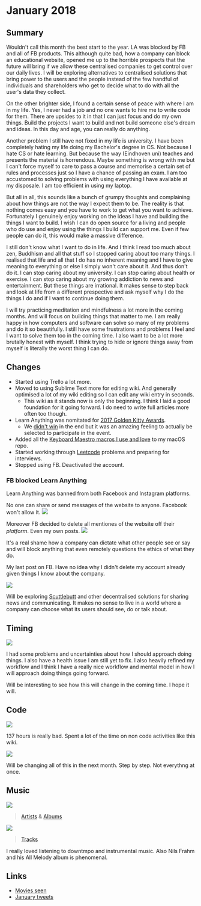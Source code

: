 # January 2018
## Summary
Wouldn't call this month the best start to the year. LA was blocked by FB and all of FB products. This although quite bad, how a company can block an educational website, opened me up to the horrible prospects that the future will bring if we allow these centralised companies to get control over our daily lives. I will be exploring alternatives to centralised solutions that bring power to the users and the people instead of the few handful of individuals and shareholders who get to decide what to do with all the user's data they collect.

On the other brighter side, I found a certain sense of peace with where I am in my life. Yes, I never had a job and no one wants to hire me to write code for them. There are upsides to it in that I can just focus and do my own things. Build the projects I want to build and not build someone else's dream and ideas. In this day and age, you can really do anything.

Another problem I still have not fixed in my life is university. I have been completely hating my life doing my Bachelor's degree in CS. Not because I hate CS or hate learning. But because the way (Eindhoven uni) teaches and presents the material is horrendous. Maybe something is wrong with me but I can't force myself to care to pass a course and memorise a certain set of rules and processes just so I have a chance of passing an exam. I am too accustomed to solving problems with using everything I have available at my disposale. I am too efficient in using my laptop.

But all in all, this sounds like a bunch of grumpy thoughts and complaining about how things are not the way I expect them to be. The reality is that nothing comes easy and you have to work to get what you want to achieve. Fortunately I genuinely enjoy working on the ideas I have and building the things I want to build. I wish I can do open source for a living and people who do use and enjoy using the things I build can support me. Even if few people can do it, this would make a massive difference.

I still don't know what I want to do in life. And I think I read too much about zen, Buddhism and all that stuff so I stopped caring about too many things. I realised that life and all that I do has no inherent meaning and I have to give meaning to everything or else I simply won't care about it. And thus don't do it. I can stop caring about my university. I can stop caring about health or exercise. I can stop caring about my growing addiction to news and entertainment. But these things are irrational. It makes sense to step back and look at life from a different prespective and ask myself why I do the things I do and if I want to continue doing them.

I will try practicing meditation and mindfulness a lot more in the coming months. And will focus on building things that matter to me. I am really happy in how computers and software can solve so many of my problems and do it so beautifully. I still have some frustrations and problems I feel and I want to solve them too in the coming time. I also want to be a lot more brutally honest with myself. I think trying to hide or ignore things away from myself is literally the worst thing I can do.

## Changes
- Started using Trello a lot more.
- Moved to using Sublime Text more for editing wiki. And generally optimised a lot of my wiki editing so I can edit any wiki entry in seconds.
	- This wiki as it stands now is only the beginning. I think I laid a good foundation for it going forward. I do need to write full articles more often too though.
- Learn Anything was nomitated for [2017 Golden Kitty Awards](https://www.producthunt.com/golden-kitty-awards-2017).
	- We [didn't win](https://blog.producthunt.com/golden-kitty-awards-winners-7c2628e5f429) in the end but it was an amazing feeling to actually be selected to participate in the event.
- Added all the [Keyboard Maestro macros I use and love](https://github.com/nikitavoloboev/my-mac-os/tree/master/km-macros#readme) to my macOS repo.
- Started working through [Leetcode](https://github.com/nikitavoloboev/leetcode) problems and preparing for interviews.
- Stopped using FB. Deactivated the account.

### FB blocked Learn Anything
Learn Anything was banned from both Facebook and Instagram platforms.

No one can share or send messages of the website to anyone. Facebook won't allow it.
![](https://i.imgur.com/DZWjMDn.jpg)

Moreover FB decided to delete all mentiones of the website off their _platform_. Even my own posts.
![](https://i.imgur.com/SptlLnC.png)

It's a real shame how a company can dictate what other people see or say and will block anything that even remotely questions the ethics of what they do.

My last post on FB. Have no idea why I didn't delete my account already given things I know about the company.

![](https://i.imgur.com/k8HFr0e.png)

Will be exploring [Scuttlebutt](https://www.scuttlebutt.nz) and other decentralised solutions for sharing news and communicating. It makes no sense to live in a world where a company can choose what its users should see, do or talk about.

## Timing
![](https://i.imgur.com/esZ8xq0.png)

I had some problems and uncertainties about how I should approach doing things. I also have a health issue I am still yet to fix. I also heavily refined my workflow and I think I have a really nice workflow and mental model in how I will approach doing things going forward.

Will be interesting to see how this will change in the coming time. I hope it will.

## Code
![](https://i.imgur.com/WZl7m9s.png)

137 hours is really bad. Spent a lot of the time on non code activities like this wiki.

![](https://i.imgur.com/rYqH7G5.png)

Will be changing all of this in the next month. Step by step. Not everythng at once.

## Music
![](https://i.imgur.com/jsh1UzR.jpg)
> [Artists](https://www.last.fm/user/playfullyExist/library/artists?from=2018-01-01&to=2018-01-31) & [Albums](https://www.last.fm/user/playfullyExist/library/albums?from=2018-01-01&to=2018-01-31)

![](https://i.imgur.com/V4IvQaT.png)
> [Tracks](https://www.last.fm/user/playfullyExist/library/tracks?to=2018-01-31&from=2018-01-01)

I really loved listening to downtmpo and instrumental music. Also Nils Frahm and his All Melody album is phenomenal.

## Links
- [Movies seen](https://letterboxd.com/nikitavoloboev/films/diary/for/2018/01)
- [January tweets](https://twitter.com/search?l=&q=from%3Anikitavoloboev%20since%3A2018-01-01%20until%3A2018-01-30&src=typd)